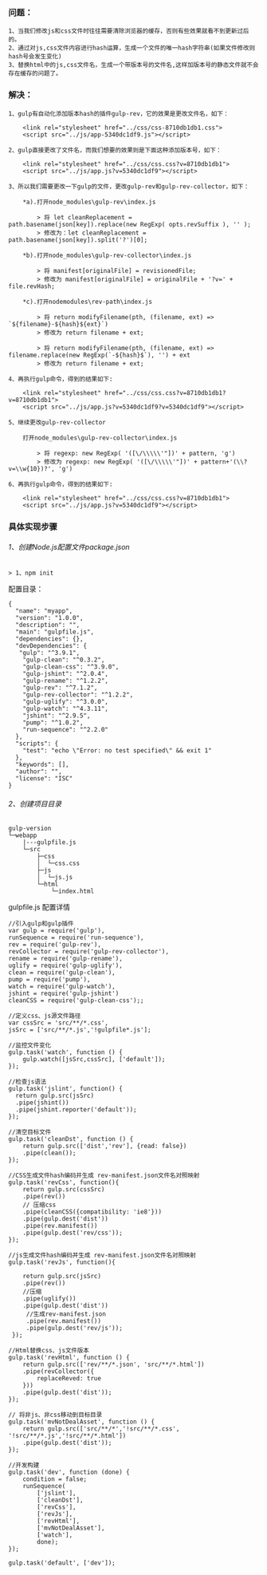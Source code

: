 ### 问题：

    1、当我们修改js和css文件时往往需要清除浏览器的缓存，否则有些效果就看不到更新过后的。
    2、通过对js,css文件内容进行hash运算，生成一个文件的唯一hash字符串(如果文件修改则hash号会发生变化)
    3、替换html中的js,css文件名，生成一个带版本号的文件名,这样加版本号的静态文件就不会存在缓存的问题了。

### 解决：

    1、gulp有自动化添加版本hash的插件gulp-rev，它的效果是更改文件名，如下：
    
        <link rel="stylesheet" href="../css/css-8710db1db1.css">
        <script src="../js/app-5340dc1df9.js"></script>
        
    2、gulp直接更改了文件名，而我们想要的效果则是下面这种添加版本号，如下：
        
        <link rel="stylesheet" href="../css/css.css?v=8710db1db1">
        <script src="../js/app.js?v=5340dc1df9"></script>
    
    3、所以我们需要更改一下gulp的文件，更改gulp-rev和gulp-rev-collector，如下：
        
        *a).打开node_modules\gulp-rev\index.js
        
            > 将 let cleanReplacement =  path.basename(json[key]).replace(new RegExp( opts.revSuffix ), '' );
            > 修改为：let cleanReplacement =  path.basename(json[key]).split('?')[0];
        
        *b).打开node_modules\gulp-rev-collector\index.js
        
            > 将 manifest[originalFile] = revisionedFile;
            > 修改为 manifest[originalFile] = originalFile + '?v=' + file.revHash;
        
        *c).打开nodemodules\rev-path\index.js
        
            > 将 return modifyFilename(pth, (filename, ext) => `${filename}-${hash}${ext}`)
            > 修改为 return filename + ext;
            
            > 将 return modifyFilename(pth, (filename, ext) => filename.replace(new RegExp(`-${hash}$`), '') + ext
            > 修改为 return filename + ext;
            
    4、再执行gulp命令，得到的结果如下:
    
        <link rel="stylesheet" href="../css/css.css?v=8710db1db1?v=8710db1db1">
        <script src="../js/app.js?v=5340dc1df9?v=5340dc1df9"></script>
    
    5、继续更改gulp-rev-collector
    
        打开node_modules\gulp-rev-collector\index.js
        
            > 将 regexp: new RegExp( '([\/\\\\\'"])' + pattern, 'g')
            > 修改为 regexp: new RegExp( '([\/\\\\\'"])' + pattern+'(\\?v=\\w{10})?', 'g')
    
    6、再执行gulp命令，得到的结果如下:
    
        <link rel="stylesheet" href="../css/css.css?v=8710db1db1">
        <script src="../js/app.js?v=5340dc1df9"></script>
    
### 具体实现步骤

###### 1、创建Node.js配置文件package.json

    > 1、npm init

配置目录：
```
{
  "name": "myapp",
  "version": "1.0.0",
  "description": "",
  "main": "gulpfile.js",
  "dependencies": {},
  "devDependencies": {
   "gulp": "^3.9.1",
    "gulp-clean": "^0.3.2",
    "gulp-clean-css": "^3.9.0",
    "gulp-jshint": "^2.0.4",
    "gulp-rename": "^1.2.2",
    "gulp-rev": "^7.1.2",
    "gulp-rev-collector": "^1.2.2",
    "gulp-uglify": "^3.0.0",
    "gulp-watch": "^4.3.11",
    "jshint": "^2.9.5",
    "pump": "^1.0.2",
    "run-sequence": "^2.2.0"
  },
  "scripts": {
    "test": "echo \"Error: no test specified\" && exit 1"
  },
  "keywords": [],
  "author": "",
  "license": "ISC"
}
```
###### 2、创建项目目录

```
gulp-version
└─webapp
    |---gulpfile.js
    └─src
        ├─css
        │  └─css.css
        ├─js
        │  └─js.js
        └─html
            └─index.html
```

gulpfile.js 配置详情

```
//引入gulp和gulp插件
var gulp = require('gulp'),
runSequence = require('run-sequence'),
rev = require('gulp-rev'),
revCollector = require('gulp-rev-collector'),
rename = require('gulp-rename'),
uglify = require('gulp-uglify'),
clean = require('gulp-clean'),
pump = require('pump'),
watch = require('gulp-watch'),
jshint = require('gulp-jshint')
cleanCSS = require('gulp-clean-css');;

//定义css、js源文件路径
var cssSrc = 'src/**/*.css',
jsSrc = ['src/**/*.js','!gulpfile*.js'];

//监控文件变化
gulp.task('watch', function () {
    gulp.watch([jsSrc,cssSrc], ['default']);
});

//检查js语法
gulp.task('jslint', function() {
  return gulp.src(jsSrc)
  .pipe(jshint())
  .pipe(jshint.reporter('default'));
});

//清空目标文件
gulp.task('cleanDst', function () {
    return gulp.src(['dist','rev'], {read: false})
    .pipe(clean());
});

//CSS生成文件hash编码并生成 rev-manifest.json文件名对照映射
gulp.task('revCss', function(){
    return gulp.src(cssSrc)
    .pipe(rev())
    // 压缩css
    .pipe(cleanCSS({compatibility: 'ie8'}))
    .pipe(gulp.dest('dist'))
    .pipe(rev.manifest())
    .pipe(gulp.dest('rev/css'));
});

//js生成文件hash编码并生成 rev-manifest.json文件名对照映射
gulp.task('revJs', function(){

    return gulp.src(jsSrc)
    .pipe(rev())
    //压缩
    .pipe(uglify())
    .pipe(gulp.dest('dist'))
     //生成rev-manifest.json
     .pipe(rev.manifest())
     .pipe(gulp.dest('rev/js'));
 });

//Html替换css、js文件版本
gulp.task('revHtml', function () {
    return gulp.src(['rev/**/*.json', 'src/**/*.html'])
    .pipe(revCollector({
        replaceReved: true
    }))
    .pipe(gulp.dest('dist'));
});

// 将非js、非css移动到目标目录
gulp.task('mvNotDealAsset', function () {
    return gulp.src(['src/**/*','!src/**/*.css', '!src/**/*.js','!src/**/*.html'])
    .pipe(gulp.dest('dist'));
});

//开发构建
gulp.task('dev', function (done) {
    condition = false;
    runSequence(
        ['jslint'],
        ['cleanDst'],
        ['revCss'],
        ['revJs'],
        ['revHtml'],
        ['mvNotDealAsset'],
        ['watch'],
        done);
});

gulp.task('default', ['dev']);
```


